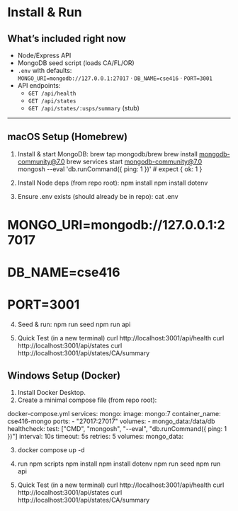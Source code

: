 # Install & Run

## What’s included right now
- Node/Express API
- MongoDB seed script (loads CA/FL/OR)
- `.env` with defaults:  
  `MONGO_URI=mongodb://127.0.0.1:27017` · `DB_NAME=cse416` · `PORT=3001`
- API endpoints:
  - `GET /api/health`
  - `GET /api/states`
  - `GET /api/states/:usps/summary` (stub)

---

## macOS Setup (Homebrew)

1) Install & start MongoDB:
brew tap mongodb/brew
brew install mongodb-community@7.0
brew services start mongodb-community@7.0
mongosh --eval 'db.runCommand({ ping: 1 })'   # expect { ok: 1 }

2) Install Node deps (from repo root):
npm install
npm install dotenv

3. Ensure .env exists (should already be in repo):
cat .env
# MONGO_URI=mongodb://127.0.0.1:27017
# DB_NAME=cse416
# PORT=3001

4) Seed & run:
npm run seed
npm run api

5) Quick Test (in a new terminal)
curl http://localhost:3001/api/health
curl http://localhost:3001/api/states
curl http://localhost:3001/api/states/CA/summary


## Windows Setup (Docker)

1. Install Docker Desktop.
2. Create a minimal compose file (from repo root):

docker-compose.yml
services:
  mongo:
    image: mongo:7
    container_name: cse416-mongo
    ports:
      - "27017:27017"
    volumes:
      - mongo_data:/data/db
    healthcheck:
      test: ["CMD", "mongosh", "--eval", "db.runCommand({ ping: 1 })"]
      interval: 10s
      timeout: 5s
      retries: 5
volumes:
  mongo_data:

3. docker compose up -d

4. run npm scripts
npm install
npm install dotenv
npm run seed
npm run api

5. Quick Test (in a new terminal)
curl http://localhost:3001/api/health
curl http://localhost:3001/api/states
curl http://localhost:3001/api/states/CA/summary


